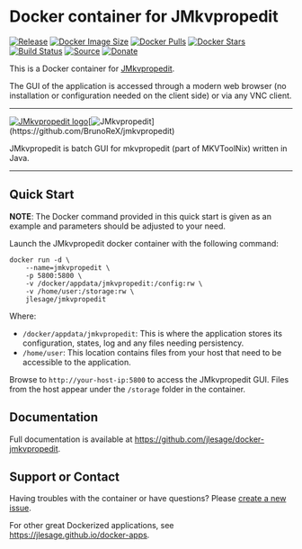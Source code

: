 # Docker container for JMkvpropedit
[![Release](https://img.shields.io/github/release/jlesage/docker-jmkvpropedit.svg?logo=github&style=for-the-badge)](https://github.com/jlesage/docker-jmkvpropedit/releases/latest)
[![Docker Image Size](https://img.shields.io/docker/image-size/jlesage/jmkvpropedit/latest?logo=docker&style=for-the-badge)](https://hub.docker.com/r/jlesage/jmkvpropedit/tags)
[![Docker Pulls](https://img.shields.io/docker/pulls/jlesage/jmkvpropedit?label=Pulls&logo=docker&style=for-the-badge)](https://hub.docker.com/r/jlesage/jmkvpropedit)
[![Docker Stars](https://img.shields.io/docker/stars/jlesage/jmkvpropedit?label=Stars&logo=docker&style=for-the-badge)](https://hub.docker.com/r/jlesage/jmkvpropedit)
[![Build Status](https://img.shields.io/github/actions/workflow/status/jlesage/docker-jmkvpropedit/build-image.yml?logo=github&branch=master&style=for-the-badge)](https://github.com/jlesage/docker-jmkvpropedit/actions/workflows/build-image.yml)
[![Source](https://img.shields.io/badge/Source-GitHub-blue?logo=github&style=for-the-badge)](https://github.com/jlesage/docker-jmkvpropedit)
[![Donate](https://img.shields.io/badge/Donate-PayPal-green.svg?style=for-the-badge)](https://paypal.me/JocelynLeSage)

This is a Docker container for [JMkvpropedit](https://github.com/BrunoReX/jmkvpropedit).

The GUI of the application is accessed through a modern web browser (no
installation or configuration needed on the client side) or via any VNC client.

---

[![JMkvpropedit logo](https://images.weserv.nl/?url=raw.githubusercontent.com/jlesage/docker-templates/master/jlesage/images/jmkvpropedit-icon.png&w=110)](https://github.com/BrunoReX/jmkvpropedit)[![JMkvpropedit](https://images.placeholders.dev/?width=384&height=110&fontFamily=monospace&fontWeight=400&fontSize=52&text=JMkvpropedit&bgColor=rgba(0,0,0,0.0)&textColor=rgba(121,121,121,1))](https://github.com/BrunoReX/jmkvpropedit)

JMkvpropedit is batch GUI for mkvpropedit (part of MKVToolNix) written in Java.

---

## Quick Start

**NOTE**: The Docker command provided in this quick start is given as an example
and parameters should be adjusted to your need.

Launch the JMkvpropedit docker container with the following command:
```shell
docker run -d \
    --name=jmkvpropedit \
    -p 5800:5800 \
    -v /docker/appdata/jmkvpropedit:/config:rw \
    -v /home/user:/storage:rw \
    jlesage/jmkvpropedit
```

Where:
  - `/docker/appdata/jmkvpropedit`: This is where the application stores its configuration, states, log and any files needing persistency.
  - `/home/user`: This location contains files from your host that need to be accessible to the application.

Browse to `http://your-host-ip:5800` to access the JMkvpropedit GUI.
Files from the host appear under the `/storage` folder in the container.

## Documentation

Full documentation is available at https://github.com/jlesage/docker-jmkvpropedit.

## Support or Contact

Having troubles with the container or have questions?  Please
[create a new issue].

For other great Dockerized applications, see https://jlesage.github.io/docker-apps.

[create a new issue]: https://github.com/jlesage/docker-jmkvpropedit/issues
